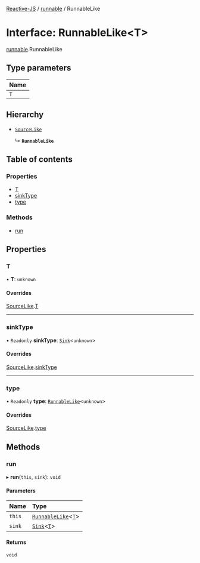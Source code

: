 [Reactive-JS](../README.md) / [runnable](../modules/runnable.md) / RunnableLike

# Interface: RunnableLike<T\>

[runnable](../modules/runnable.md).RunnableLike

## Type parameters

| Name |
| :------ |
| `T` |

## Hierarchy

- [`SourceLike`](sink.SourceLike.md)

  ↳ **`RunnableLike`**

## Table of contents

### Properties

- [T](runnable.RunnableLike.md#t)
- [sinkType](runnable.RunnableLike.md#sinktype)
- [type](runnable.RunnableLike.md#type)

### Methods

- [run](runnable.RunnableLike.md#run)

## Properties

### T

• **T**: `unknown`

#### Overrides

[SourceLike](sink.SourceLike.md).[T](sink.SourceLike.md#t)

___

### sinkType

• `Readonly` **sinkType**: [`Sink`](../classes/runnable.Sink.md)<`unknown`\>

#### Overrides

[SourceLike](sink.SourceLike.md).[sinkType](sink.SourceLike.md#sinktype)

___

### type

• `Readonly` **type**: [`RunnableLike`](runnable.RunnableLike.md)<`unknown`\>

#### Overrides

[SourceLike](sink.SourceLike.md).[type](sink.SourceLike.md#type)

## Methods

### run

▸ **run**(`this`, `sink`): `void`

#### Parameters

| Name | Type |
| :------ | :------ |
| `this` | [`RunnableLike`](runnable.RunnableLike.md)<[`T`](runnable.RunnableLike.md#t)\> |
| `sink` | [`Sink`](../classes/runnable.Sink.md)<[`T`](runnable.RunnableLike.md#t)\> |

#### Returns

`void`
